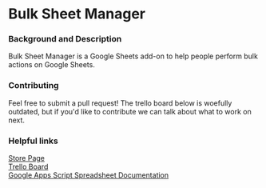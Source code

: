 # Bulk Sheet Manager

### Background and Description
Bulk Sheet Manager is a Google Sheets add-on to help people perform bulk actions on Google Sheets.

### Contributing

Feel free to submit a pull request! The trello board below is woefully outdated, but if you'd like to contribute we can talk about what to work on next.

### Helpful links

<a href="https://chrome.google.com/webstore/detail/bulk-sheet-manager/ncifcaeanmakefjdnkaiddkiecokhoka" target="_blank">Store Page</a><br>
<a href="https://trello.com/b/Htv1FJZr/bulk-sheet-manager" target="_blank">Trello Board</a><br>
<a href="https://developers.google.com/apps-script/reference/spreadsheet/" target="_blank">Google Apps Script Spreadsheet Documentation</a>

